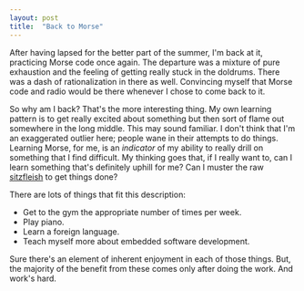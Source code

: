 ```yaml
---
layout: post
title:  "Back to Morse"
---
```


After having lapsed for the better part of the summer, I'm back at it, practicing Morse code once again.
The departure was a mixture of pure exhaustion and the feeling of getting really stuck in the doldrums.
There was a dash of rationalization in there as well.
Convincing myself that Morse code and radio would be there whenever I chose to come back to it.

So why am I back?
That's the more interesting thing.
My own learning pattern is to get really excited about something but then sort of flame out somewhere in the long middle.
This may sound familiar.
I don't think that I'm an exaggerated outlier here; people wane in their attempts to do things.
Learning Morse, for me, is an _indicator_ of my ability to really drill on something that I find difficult.
My thinking goes that, if I really want to, can I learn something that's definitely uphill for me?
Can I muster the raw [sitzfleish](https://www.bbc.com/worklife/article/20180903-to-have-sitzfleisch---its-a-professional-compliment) to get things done?

There are lots of things that fit this description:

- Get to the gym the appropriate number of times per week.
- Play piano.
- Learn a foreign language.
- Teach myself more about embedded software development.

Sure there's an element of inherent enjoyment in each of those things.
But, the majority of the benefit from these comes only after doing the work.
And work's hard.
